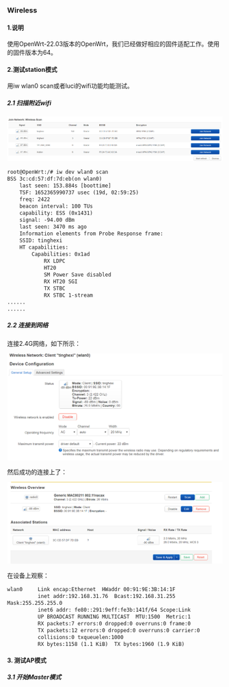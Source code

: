 ### Wireless



#### 1.说明

使用OpenWrt-22.03版本的OpenWrt，我们已经做好相应的固件适配工作。使用的固件版本为64。



#### 2.测试station模式

用iw wlan0 scan或者luci的wifi功能均能测试。

##### 2.1 扫描附近wifi

![image-20220401002923812](pic\image-20220401002923812-16487441675761.png)

```
root@OpenWrt:/# iw dev wlan0 scan
BSS 3c:cd:57:df:7d:eb(on wlan0)
	last seen: 153.884s [boottime]
	TSF: 1652365990737 usec (19d, 02:59:25)
	freq: 2422
	beacon interval: 100 TUs
	capability: ESS (0x1431)
	signal: -94.00 dBm
	last seen: 3470 ms ago
	Information elements from Probe Response frame:
	SSID: tinghexi
	HT capabilities:
		Capabilities: 0x1ad
			RX LDPC
			HT20
			SM Power Save disabled
			RX HT20 SGI
			TX STBC
			RX STBC 1-stream
......
......
```



##### 2.2 连接到网络

连接2.4G网络，如下所示：

![image-20220401012210601](pic\image-20220401012210601-16487473324682.png)

然后成功的连接上了：

![image-20220401012233568](pic\image-20220401012233568-16487473558783.png)

在设备上观察：

```
wlan0     Link encap:Ethernet  HWaddr 00:91:9E:3B:14:1F  
          inet addr:192.168.31.76  Bcast:192.168.31.255  Mask:255.255.255.0
          inet6 addr: fe80::291:9eff:fe3b:141f/64 Scope:Link
          UP BROADCAST RUNNING MULTICAST  MTU:1500  Metric:1
          RX packets:7 errors:0 dropped:0 overruns:0 frame:0
          TX packets:12 errors:0 dropped:0 overruns:0 carrier:0
          collisions:0 txqueuelen:1000 
          RX bytes:1158 (1.1 KiB)  TX bytes:1960 (1.9 KiB)
```



#### 3. 测试AP模式

##### 3.1 开始Master模式


